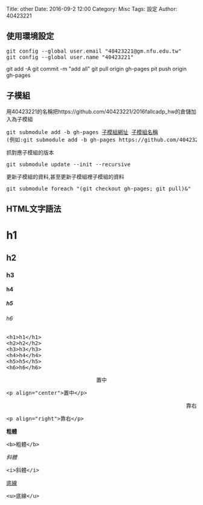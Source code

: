 Title: other
Date: 2016-09-2 12:00
Category: Misc
Tags: 設定
Author: 40423221

<h2>使用環境設定</h2>
<pre>
git config --global user.email "40423221@gm.nfu.edu.tw"
git config --global user.name "40423221"</pre>
git add -A
git commit -m "add all"
git pull origin gh-pages
pit push origin gh-pages

<h2>子模組</h2>
<p>用40423221的名稱把https://github.com/40423221/2016fallcadp_hw的倉儲加入為子模組</p>
<pre>git submodule add -b gh-pages <u>子模組網址</u> <u>子模組名稱</u>
(例如:git submodule add -b gh-pages https://github.com/40423221/2016fallcadp_hw 40423221)</pre>
<p>抓對應子模組的版本</p>
<pre>git submodule update --init --recursive</pre>
<p>更新子模組的資料,甚至更新子模組裡子模組的資料</p>
<pre>git submodule foreach "(git checkout gh-pages; git pull)&"</pre>

<h2>HTML文字語法</h2>
<h1>h1</h1>
<h2>h2</h2>
<h3>h3</h3>
<h4>h4</h4>
<h5>h5</h5>
<h6>h6</h6>
<pre>
&lt;h1>h1&lt;/h1>
&lt;h2>h2&lt;/h2>
&lt;h3>h3&lt;/h3>
&lt;h4>h4&lt;/h4>
&lt;h5>h5&lt;/h5>
&lt;h6>h6&lt;/h6>
</pre>
<p align="center">置中</p>
<pre>&lt;p align="center">置中&lt;/p></pre>
<p align="right">靠右</p>
<pre>&lt;p align="right">靠右&lt;/p></pre>
<p><b>粗體</b></p>
<pre>&lt;b>粗體&lt;/b></pre>
<p><i>斜體</i></p>
<pre>&lt;i>斜體&lt;/i></pre>
<p><u>底線</u></p>
<pre>&lt;u>底線&lt;/u></pre>